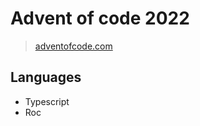 # Advent of code 2022

> [adventofcode.com](https://adventofcode.com/2022/)

## Languages

- Typescript
- Roc
